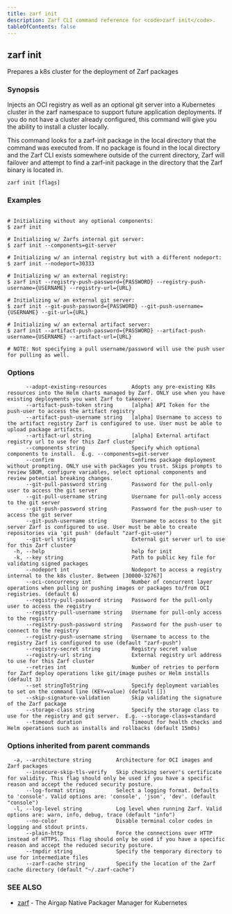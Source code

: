 ```yaml
---
title: zarf init
description: Zarf CLI command reference for <code>zarf init</code>.
tableOfContents: false
---
```


<!-- Page generated by Zarf; DO NOT EDIT -->

## zarf init

Prepares a k8s cluster for the deployment of Zarf packages

### Synopsis

Injects an OCI registry as well as an optional git server into a Kubernetes cluster in the zarf namespace to support future application deployments.
If you do not have a cluster already configured, this command will give you the ability to install a cluster locally.

This command looks for a zarf-init package in the local directory that the command was executed from. If no package is found in the local directory and the Zarf CLI exists somewhere outside of the current directory, Zarf will failover and attempt to find a zarf-init package in the directory that the Zarf binary is located in.





```
zarf init [flags]
```

### Examples

```

# Initializing without any optional components:
$ zarf init

# Initializing w/ Zarfs internal git server:
$ zarf init --components=git-server

# Initializing w/ an internal registry but with a different nodeport:
$ zarf init --nodeport=30333

# Initializing w/ an external registry:
$ zarf init --registry-push-password={PASSWORD} --registry-push-username={USERNAME} --registry-url={URL}

# Initializing w/ an external git server:
$ zarf init --git-push-password={PASSWORD} --git-push-username={USERNAME} --git-url={URL}

# Initializing w/ an external artifact server:
$ zarf init --artifact-push-password={PASSWORD} --artifact-push-username={USERNAME} --artifact-url={URL}

# NOTE: Not specifying a pull username/password will use the push user for pulling as well.

```

### Options

```
      --adopt-existing-resources        Adopts any pre-existing K8s resources into the Helm charts managed by Zarf. ONLY use when you have existing deployments you want Zarf to takeover.
      --artifact-push-token string      [alpha] API Token for the push-user to access the artifact registry
      --artifact-push-username string   [alpha] Username to access to the artifact registry Zarf is configured to use. User must be able to upload package artifacts.
      --artifact-url string             [alpha] External artifact registry url to use for this Zarf cluster
      --components string               Specify which optional components to install.  E.g. --components=git-server
      --confirm                         Confirms package deployment without prompting. ONLY use with packages you trust. Skips prompts to review SBOM, configure variables, select optional components and review potential breaking changes.
      --git-pull-password string        Password for the pull-only user to access the git server
      --git-pull-username string        Username for pull-only access to the git server
      --git-push-password string        Password for the push-user to access the git server
      --git-push-username string        Username to access to the git server Zarf is configured to use. User must be able to create repositories via 'git push' (default "zarf-git-user")
      --git-url string                  External git server url to use for this Zarf cluster
  -h, --help                            help for init
  -k, --key string                      Path to public key file for validating signed packages
      --nodeport int                    Nodeport to access a registry internal to the k8s cluster. Between [30000-32767]
      --oci-concurrency int             Number of concurrent layer operations when pulling or pushing images or packages to/from OCI registries. (default 6)
      --registry-pull-password string   Password for the pull-only user to access the registry
      --registry-pull-username string   Username for pull-only access to the registry
      --registry-push-password string   Password for the push-user to connect to the registry
      --registry-push-username string   Username to access to the registry Zarf is configured to use (default "zarf-push")
      --registry-secret string          Registry secret value
      --registry-url string             External registry url address to use for this Zarf cluster
      --retries int                     Number of retries to perform for Zarf deploy operations like git/image pushes or Helm installs (default 3)
      --set stringToString              Specify deployment variables to set on the command line (KEY=value) (default [])
      --skip-signature-validation       Skip validating the signature of the Zarf package
      --storage-class string            Specify the storage class to use for the registry and git server.  E.g. --storage-class=standard
      --timeout duration                Timeout for health checks and Helm operations such as installs and rollbacks (default 15m0s)
```

### Options inherited from parent commands

```
  -a, --architecture string        Architecture for OCI images and Zarf packages
      --insecure-skip-tls-verify   Skip checking server's certificate for validity. This flag should only be used if you have a specific reason and accept the reduced security posture.
      --log-format string          Select a logging format. Defaults to 'console'. Valid options are: 'console', 'json', 'dev'. (default "console")
  -l, --log-level string           Log level when running Zarf. Valid options are: warn, info, debug, trace (default "info")
      --no-color                   Disable terminal color codes in logging and stdout prints.
      --plain-http                 Force the connections over HTTP instead of HTTPS. This flag should only be used if you have a specific reason and accept the reduced security posture.
      --tmpdir string              Specify the temporary directory to use for intermediate files
      --zarf-cache string          Specify the location of the Zarf cache directory (default "~/.zarf-cache")
```

### SEE ALSO

* [zarf](/commands/zarf/)	 - The Airgap Native Packager Manager for Kubernetes

